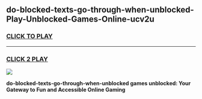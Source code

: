 
## do-blocked-texts-go-through-when-unblocked-Play-Unblocked-Games-Online-ucv2u
<h3>
<a href="https://premium76.site?title=do-blocked-texts-go-through-when-unblocked&ref=25A">CLICK TO PLAY</a></h3>
<hr>

<h3>
<a href="https://premium76.site?title=do-blocked-texts-go-through-when-unblocked&ref=25A">CLICK 2 PLAY</a>
  
</h3>

<a href="https://premium76.site?title=do-blocked-texts-go-through-when-unblocked&ref=25A"><img src="https://clearcache.store/games.png"></a>


**do-blocked-texts-go-through-when-unblocked games unblocked: Your Gateway to Fun and Accessible Online Gaming**
